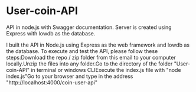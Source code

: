 # User-coin-API
 API in node.js with Swagger documentation. Server is created using Express with lowdb as the database. 
 
I built the API in Node.js using Express as the web framework and lowdb as the database. To execute and test the API, please follow these steps:Download the repo / zip folder from this email to your computer locally.Unzip the files into any folder.Go to the directory of the folder "User-coin-API" in terminal or windows CLIExecute the index.js file with "node index.js"Go to your browser and type in the address "http://localhost:4000/coin-user-api"
